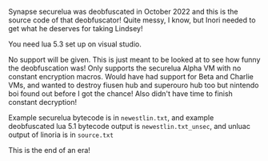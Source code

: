 Synapse securelua was deobfuscated in October 2022 and this is the source code of that deobfuscator! Quite messy, I know, but Inori needed to get what he deserves for taking Lindsey!

You need lua 5.3 set up on visual studio.

No support will be given. This is just meant to be looked at to see how funny the deobfuscation was!
Only supports the securelua Alpha VM with no constant encryption macros. Would have had support for Beta and Charlie VMs, and wanted to destroy fiusen hub and superouro hub too but nintendo boi found out before I got the chance! Also didn't have time to finish constant decryption!

Example securelua bytecode is in `newestlin.txt`, and example deobfuscated lua 5.1 bytecode output is `newestlin.txt_unsec`, and unluac output of linoria is in `source.txt`

This is the end of an era!
